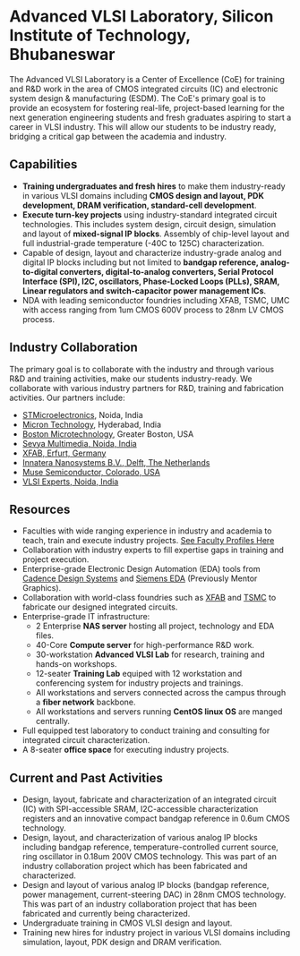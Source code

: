 # Advanced VLSI Laboratory, Silicon Institute of Technology, Bhubaneswar 

The Advanced VLSI Laboratory is a Center of Excellence (CoE) for training and R&D work in the area of CMOS integrated circuits (IC) and electronic system design & manufacturing (ESDM). The CoE's primary goal is to provide an ecosystem for fostering real-life, project-based learning for the next generation engineering students and fresh graduates aspiring to start a career in VLSI industry. This will allow our students to be industry ready, bridging a critical gap between the academia and industry.


## Capabilities

- **Training undergraduates and fresh hires** to make them industry-ready in various VLSI domains including **CMOS design and layout, PDK development, DRAM verification, standard-cell development**.
- **Execute turn-key projects** using industry-standard integrated circuit technologies. This includes system design, circuit design, simulation and layout of **mixed-signal IP blocks**. Assembly of chip-level layout and full industrial-grade temperature (-40C to 125C) characterization.
- Capable of design, layout and characterize industry-grade analog and digital IP blocks including but not limited to **bandgap reference, analog-to-digital converters, digital-to-analog converters, Serial Protocol Interface (SPI), I2C, oscillators, Phase-Locked Loops (PLLs), SRAM, Linear regulators and switch-capacitor power management ICs**.
- NDA with leading semiconductor foundries including XFAB, TSMC, UMC with access ranging from 1um CMOS 600V process to 28nm LV CMOS process. 

## Industry Collaboration

The primary goal is to collaborate with the industry and through various R&D and training activities, make our students industry-ready. We collaborate with various industry partners for R&D, training and fabrication activities. Our partners include:
- [STMicroelectronics](https://www.st.com), Noida, India
- [Micron Technology](https://www.micron.com), Hyderabad, India
- [Boston Microtechnology](http://www.bostonmicrotek.com), Greater Boston, USA
- [Sevya Multimedia, Noida, India](https://www.sevyamultimedia.com)
- [XFAB, Erfurt, Germany](https://www.xfab.com)
- [Innatera Nanosystems B.V., Delft, The Netherlands](https://www.innatera.com)
- [Muse Semiconductor, Colorado, USA](https://musesemi.com)
- [VLSI Experts, Noida, India](https://www.vlsiexpert.com)

## Resources

- Faculties with wide ranging experience in industry and academia to teach, train and execute industry projects. [See Faculty Profiles Here](https://silicon-vlsi.github.io/content/people.html)
- Collaboration with industry experts to fill expertise gaps in training and project execution.
- Enterprise-grade Electronic Design Automation (EDA) tools from [Cadence Design Systems](https://www.cadence.com) and [Siemens EDA](https://eda.sw.siemens.com/en-US/) (Previously Mentor Graphics).
- Collaboration with world-class foundries such as [XFAB](https://www.xfab.com) and [TSMC](https://www.tsmc.com) to fabricate our designed integrated circuits.
- Enterprise-grade IT infrastructure:
  - 2 Enterprise **NAS server** hosting all project, technology and EDA files.
  - 40-Core **Compute server** for high-performance R&D work.
  - 30-workstation **Advanced VLSI Lab** for research, training and hands-on workshops.
  - 12-seater **Training Lab** equiped with 12 workstation and conferencing system for industry projects and trainings.
  - All workstations and servers connected across the campus through a **fiber network** backbone.
  - All workstations and servers running **CentOS linux OS** are manged centrally.
- Full equipped test laboratory to conduct training and consulting for integrated circuit characterization.
- A 8-seater **office space** for executing industry projects.

## Current and Past Activities

- Design, layout, fabricate and characterization of an integrated circuit (IC) with SPI-accessible SRAM, I2C-accessible characterization registers and an innovative compact bandgap reference in 0.6um CMOS technology.
- Design, layout, and characterization of various analog IP blocks including bandgap reference, temperature-controlled current source, ring oscillator in 0.18um 200V CMOS technology. This was part of an industry collaboration project which has been fabricated and characterized. 
- Design and layout of various analog IP blocks (bandgap reference, power management, current-steering DAC) in 28nm CMOS technology. This was part of an industry collaboration project that has been fabricated and currently being characterized.
- Undergraduate training in CMOS VLSI design and layout. 
- Training new hires for industry project in various VLSI domains including simulation, layout, PDK design and DRAM verification.

